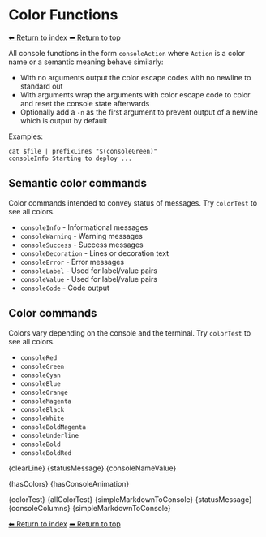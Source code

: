 # Color Functions

[⬅ Return to index](index.md)
[⬅ Return to top](../index.md)

All console functions in the form `consoleAction` where `Action` is a color name or a semantic meaning behave similarly:

- With no arguments output the color escape codes with no newline to standard out
- With arguments wrap the arguments with color escape code to color and reset the console state afterwards
- Optionally add a `-n` as the first argument to prevent output of a newline which is output by default

Examples:

    cat $file | prefixLines "$(consoleGreen)"
    consoleInfo Starting to deploy ...

## Semantic color commands

Color commands intended to convey status of messages. Try `colorTest` to see all colors.

- `consoleInfo` - Informational messages
- `consoleWarning` - Warning messages
- `consoleSuccess` - Success messages
- `consoleDecoration` - Lines or decoration text
- `consoleError` - Error messages
- `consoleLabel` - Used for label/value pairs
- `consoleValue` - Used for label/value pairs
- `consoleCode` - Code output

## Color commands

Colors vary depending on the console and the terminal. Try `colorTest` to see all colors.

- `consoleRed`
- `consoleGreen`
- `consoleCyan`
- `consoleBlue`
- `consoleOrange`
- `consoleMagenta`
- `consoleBlack`
- `consoleWhite`
- `consoleBoldMagenta`
- `consoleUnderline`
- `consoleBold`
- `consoleBoldRed`

{clearLine}
{statusMessage}
{consoleNameValue}

{hasColors}
{hasConsoleAnimation}

{colorTest}
{allColorTest}
{simpleMarkdownToConsole}
{statusMessage}
{consoleColumns}
{simpleMarkdownToConsole}

[⬅ Return to index](index.md)
[⬅ Return to top](../index.md)
